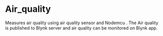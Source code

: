 # Air_quality
Measures air quality using air quality sensor and Nodemcu . The Air quality is published to Blynk server and air quality can be monitored on Blynk app. 
